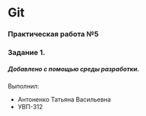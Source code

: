 # Git
### Практическая работа №5
### Задание 1.
##### Добавлено с помощью среды разработки.
Выполнил:
* Антоненко Татьяна Васильевна
* УВП-312
